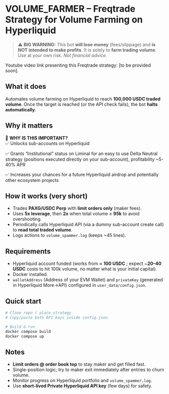 # VOLUME_FARMER – Freqtrade Strategy for Volume Farming on Hyperliquid 

> ⚠️ **BIG WARNING:** This bot **will lose money** (fees/slippage) and **is NOT intended to make profits**. It is solely to **farm trading volume**. Use at your own risk. *Not financial advice.*

Youtube video link presenting this Freqtrade strategy: [to be provided soon].

## What it does
Automates volume farming on Hyperliquid to reach **100,000 USDC traded volume**. Once the target is reached (or the API check fails), the bot **halts automatically**.

## Why it matters
🎯 **WHY IS THIS IMPORTANT?**  
✅ Unlocks sub-accounts on Hyperliquid  

✅ Grants “Institutional” status on Liminal for an easy to use Delta Neutral strategy (positions executed directly on your sub-account), profitability ~5-40% APR

✅ Increases your chances for a future Hyperliquid airdrop and potentially other ecosystem projects  

## How it works (very short)
- Trades **PAXG/USDC Perp** with **limit orders only** (maker fees).
- Uses **5x leverage**, then **2x** when total volume ≥ **95k** to avoid overshooting.
- Periodically calls Hyperliquid API (via a dummy sub-account create call) to **read total traded volume**.
- Logs actions to `volume_spammer.log` (keeps ~45 lines).

## Requirements
- Hyperliquid account funded (works from ≈ **100 USDC** ; expect ~**20–40 USDC** costs to hit 100k volume, no matter what is your initial capital).
- Docker installed.
- `walletAddress` (Address of your EVM Wallet) and `privateKey` (generated in Hyperliquid More->API) configured in `user_data/config.json`.

## Quick start
```bash
# Clone repo / place strategy
# Copy/paste both API keys inside config.json.

# Build & run
docker compose build
docker compose up
```

## Notes
- **Limit orders @ order book top** to stay maker and get filled fast.
- Single-position logic; try to maker exit immediately after entries to churn volume.
- Monitor progress on Hyperliquid portfolio and `volume_spammer.log`.
- Use **short-lived Private Hyperliquid API key** (few days) for safety.

